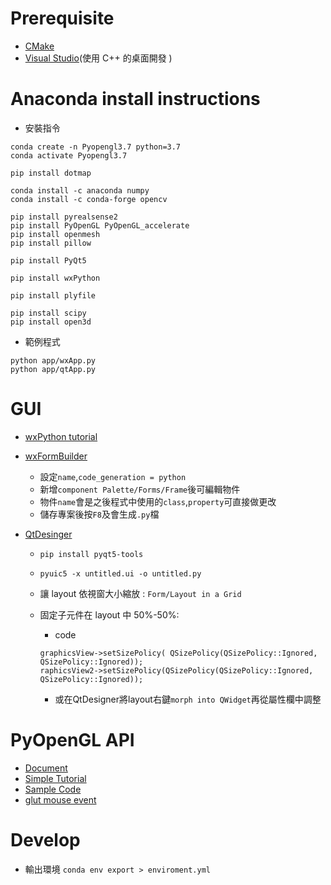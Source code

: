 # Prerequisite

- [CMake](https://cmake.org/download/)
- [Visual Studio](https://visualstudio.microsoft.com/zh-hant/https://visualstudio.microsoft.com/zh-hant/)(使用 C++ 的桌面開發 )

# Anaconda install instructions

- 安裝指令

```
conda create -n Pyopengl3.7 python=3.7
conda activate Pyopengl3.7

pip install dotmap

conda install -c anaconda numpy
conda install -c conda-forge opencv

pip install pyrealsense2
pip install PyOpenGL PyOpenGL_accelerate
pip install openmesh
pip install pillow

pip install PyQt5

pip install wxPython

pip install plyfile

pip install scipy
pip install open3d

```

- 範例程式

```
python app/wxApp.py
python app/qtApp.py
```

# GUI

- [wxPython tutorial](https://www.yiibai.com/wxpython/wxpython_gui_builder_tools.html)
- [wxFormBuilder](https://sourceforge.net/projects/wxformbuilder/)
    - 設定`name`,`code_generation = python`
    - 新增`component Palette/Forms/Frame`後可編輯物件
    - 物件`name`會是之後程式中使用的`class`,`property`可直接做更改
    - 儲存專案後按`F8`及會生成`.py`檔

- [QtDesinger](https://build-system.fman.io/qt-designer-download)

    - `pip install pyqt5-tools`
    - `pyuic5 -x untitled.ui -o untitled.py`
    - 讓 layout 依視窗大小縮放 : `Form/Layout in a Grid`
    - 固定子元件在 layout 中 50%-50%:
        
        - code

        ```
        graphicsView->setSizePolicy( QSizePolicy(QSizePolicy::Ignored, QSizePolicy::Ignored));
        raphicsView2->setSizePolicy(QSizePolicy(QSizePolicy::Ignored, QSizePolicy::Ignored));
        ```
        
        - 或在QtDesigner將layout右鍵`morph into QWidget`再從屬性欄中調整

# PyOpenGL API 

- [Document](http://pyopengl.sourceforge.net/documentation/manual-3.0)
- [Simple Tutorial](https://cg-dev.ltas.ulg.ac.be/svn/cadxfem/tomoprocess_deprecated/src/OpenMesh-3.3/Documentation/a00036.html#python_propman)
- [Sample Code](https://python.hotexamples.com/examples/OpenGL/GL/glColorPointer/python-gl-glcolorpointer-method-examples.html)
- [glut mouse event](https://www.itread01.com/content/1541378106.html)

# Develop

- 輸出環境 `conda env export > enviroment.yml`